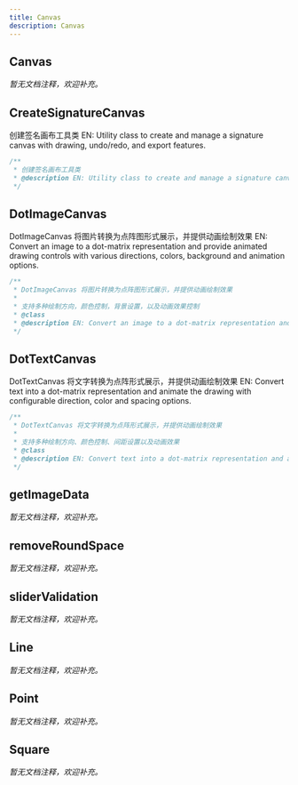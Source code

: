 ```yaml
---
title: Canvas
description: Canvas
---
```


## Canvas

_暂无文档注释，欢迎补充。_

## CreateSignatureCanvas

创建签名画布工具类
EN: Utility class to create and manage a signature canvas with drawing, undo/redo, and export features.

```ts
/**
 * 创建签名画布工具类
 * @description EN: Utility class to create and manage a signature canvas with drawing, undo/redo, and export features.
 */
```

## DotImageCanvas

DotImageCanvas 将图片转换为点阵图形式展示，并提供动画绘制效果
EN: Convert an image to a dot-matrix representation and provide animated drawing controls with various directions, colors, background and animation options.

```ts
/**
 * DotImageCanvas 将图片转换为点阵图形式展示，并提供动画绘制效果
 *
 * 支持多种绘制方向，颜色控制，背景设置，以及动画效果控制
 * @class
 * @description EN: Convert an image to a dot-matrix representation and provide animated drawing controls with various directions, colors, background and animation options.
 */
```

## DotTextCanvas

DotTextCanvas 将文字转换为点阵形式展示，并提供动画绘制效果
EN: Convert text into a dot-matrix representation and animate the drawing with configurable direction, color and spacing options.

```ts
/**
 * DotTextCanvas 将文字转换为点阵形式展示，并提供动画绘制效果
 *
 * 支持多种绘制方向、颜色控制、间距设置以及动画效果
 * @class
 * @description EN: Convert text into a dot-matrix representation and animate the drawing with configurable direction, color and spacing options.
 */
```

## getImageData

_暂无文档注释，欢迎补充。_

## removeRoundSpace

_暂无文档注释，欢迎补充。_

## sliderValidation

_暂无文档注释，欢迎补充。_

## Line

_暂无文档注释，欢迎补充。_

## Point

_暂无文档注释，欢迎补充。_

## Square

_暂无文档注释，欢迎补充。_

